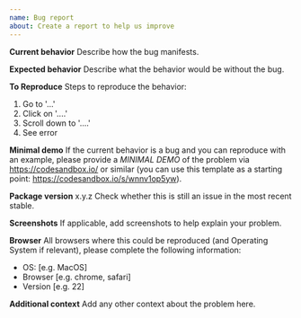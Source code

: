 ```yaml
---
name: Bug report
about: Create a report to help us improve
---
```


**Current behavior**
Describe how the bug manifests.

**Expected behavior**
Describe what the behavior would be without the bug.

**To Reproduce**
Steps to reproduce the behavior:

1.  Go to '...'
2.  Click on '....'
3.  Scroll down to '....'
4.  See error

**Minimal demo**
If the current behavior is a bug and you can reproduce with an example,
please provide a _MINIMAL DEMO_ of the problem via
https://codesandbox.io/ or similar (you can use this template as a starting point: https://codesandbox.io/s/wnnv1op5yw).

**Package version** x.y.z
Check whether this is still an issue in the most recent stable.

**Screenshots**
If applicable, add screenshots to help explain your problem.

**Browser**
All browsers where this could be reproduced (and Operating System if relevant), please complete the following information:

*   OS: [e.g. MacOS]
*   Browser [e.g. chrome, safari]
*   Version [e.g. 22]

**Additional context**
Add any other context about the problem here.
